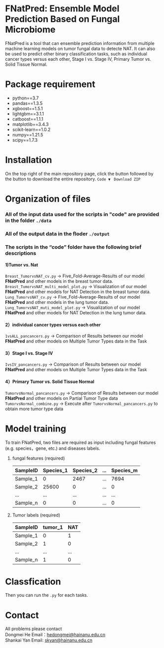 # FNatPred: Ensemble Model Prediction Based on Fungal Microbiome
FNatPred is a tool that can ensemble prediction information from multiple machine learning models on tumor fungal data to detecte NAT. It can also be used to predict other binary classification tasks, such as individual cancer types versus each other, Stage I vs. Stage IV, Primary Tumor vs. Solid Tissue Normal.
# Package requirement
*   python\=\=3.7
*   pandas\=\=1.3.5
*   xgboost\=\=1.5.1
*   lightgbm\=\=3.1.1
*   catboost\=\=1.1.1
*   matplotlib\=\=3.4.3
*   scikit-learn\=\=1.0.2
*   numpy\=\=1.21.5
*   scipy==1.7.3
# Installation
On the top right of the main repository page, click the button followed by the button to download the entire repository. ```Code ▼ ``` ```Download ZIP```
# Organization of files
### All of the input data used for the scripts in "code" are provided in the folder ```./data```
### All of the output data in the floder ```./output```
### The scripts in the “code” folder have the following brief descriptions
#### 1)Tumor vs. Nat
```Breast_TumorvsNAT_cv.py``` -> Five_Fold-Average-Results of our model **FNatPred** and other models in the breast tumor data.
```Breast_TumorvsNAT_multi_model_plot.py``` -> Visualization of our model **FNatPred** and other models for NAT Detection in the breast tumor data.  
```Lung_TumorvsNAT_cv.py``` -> Five_Fold-Average-Results of our model **FNatPred** and other models in the lung tumor data.
```Lung_TumorvsNAT_muti_model_plot.py``` -> Visualization of our model **FNatPred** and other models for NAT Detection in the lung tumor data.
#### 2）individual cancer types versus each other
```1vsALL_pancancers.py``` -> Comparison of Results between our model **FNatPred** and other models on Multiple Tumor Types data in the Task
#### 3）Stage I vs. Stage IV
```IvsIV_pancancers.py``` -> Comparison of Results between our model **FNatPred** and other models on Multiple Tumor Types data in the Task
#### 4）Primary Tumor vs. Solid Tissue Normal
```TumorvsNormal_pancancers.py``` -> Comparison of Results between our model **FNatPred** and other models on Partial Tumor Type data   
```TumorvsNormal_combine.py``` -> Execute after ```TumorvsNormal_pancancers.py``` to obtain more tumor type data
# Model training
To train FNatPred, two files are required as input including fungal features (e.g. species，gene, etc.) and diseases labels.
1) fungal features (required)
   
   | SampleID | Species_1 | Species_2 | ... | Species_m |  
   | ---      | ---       |    ---    | --- | ---       |  
   | Sample_1 |     0     |    2467   | ... |    7694   |
   | Sample_2 |   25600   |     0     | ... |      0    |
   | ...      |   ...   |    ...    | ... |      ...    |
   | Sample_n |  0      |    0    | ... |     0   |
   
3) Tumor labels (required)

   | SampleID | tumor_1  |   NAT  |
   | ---      | ---       |    ---    |
   | Sample_1 |     0     |    1   |
   | Sample_2 |  1        |     0    | 
   | ...      |   ...   |    ...    |
   | Sample_n |  1      |    0    |
   
# Classfication
Then you can run the ```.py``` for each tasks.
# Contact
All problems please contact   
Dongmei He  Email：hedongmei@hainanu.edu.cn  
Shankai Yan Email: skyan@hainanu.edu.cn
